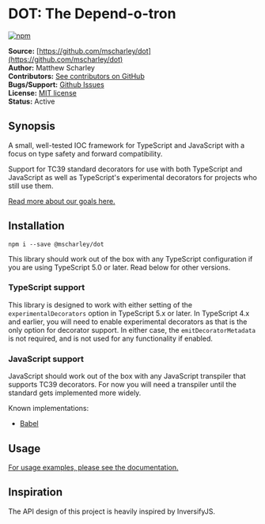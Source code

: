 # DOT: The Depend-o-tron

[![npm](https://img.shields.io/npm/v/@mscharley/dot.svg)](https://www.npmjs.com/package/@mscharley/dot)

**Source:** [https://github.com/mscharley/dot](https://github.com/mscharley/dot)  
**Author:** Matthew Scharley  
**Contributors:** [See contributors on GitHub][gh-contrib]  
**Bugs/Support:** [Github Issues][gh-issues]  
**License:** [MIT license][license]  
**Status:** Active

## Synopsis

A small, well-tested IOC framework for TypeScript and JavaScript with a focus on type safety and forward compatibility.

Support for TC39 standard decorators for use with both TypeScript and JavaScript as well as TypeScript's experimental decorators for projects who still use them.

[Read more about our goals here.](https://github.com/mscharley/dot/discussions/39)

## Installation

    npm i --save @mscharley/dot

This library should work out of the box with any TypeScript configuration if you are using TypeScript 5.0 or later. Read below for other versions.

### TypeScript support

This library is designed to work with either setting of the `experimentalDecorators` option in TypeScript 5.x or later. In TypeScript 4.x and earlier, you will need to enable experimental decorators as that is the only option for decorator support. In either case, the `emitDecoratorMetadata` is not required, and is not used for any functionality if enabled.

### JavaScript support

JavaScript should work out of the box with any JavaScript transpiler that supports TC39 decorators. For now you will need a transpiler until the standard gets implemented more widely.

Known implementations:

- [Babel](https://babeljs.io/docs/babel-plugin-proposal-decorators)

## Usage

[For usage examples, please see the documentation.](https://mscharley.github.io/dot/reference/dot.html#example)

## Inspiration

The API design of this project is heavily inspired by InversifyJS.

[gh-contrib]: https://github.com/mscharley/dot/graphs/contributors
[gh-issues]: https://github.com/mscharley/dot/issues
[license]: https://github.com/mscharley/dot/blob/master/LICENSE
